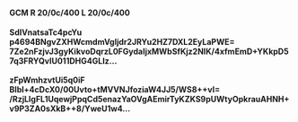 #### GCM R 20/0c/400 L 20/0c/400
**SdIVnatsaTc4pcYu**<br/>**p4694BNgvZXHWcmdmVgljdr2JRYu2HZ7DXL2EyLaPWE=**<br/>**7Ze2nFzjvJ3gyKikvoDqrzL0FGydaIjxMWbSfKjz2NIK/4xfmEmD+YKkpD57q3FRYQvIU011DHG4GLIz...**<br/><br/>
**zFpWmhzvtUi5q0iF**<br/>**BIbl+4cDcX0/00Uvto+tMVVNJfoziaW4JJ5/WS8++vI=**<br/>**/RzjLIgFL1UqewjPpqCd5enazYaOVgAEmirTyKZKS9pUWtyOpkrauAHNH+v9P3ZA0sXkB++8/YweU1w4...**